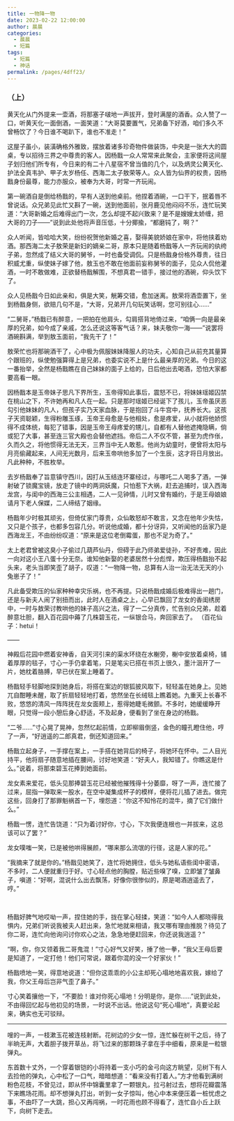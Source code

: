 ```yaml
---
title: 一物降一物
date: 2023-02-22 12:00:00
author: 晨晨
categories: 
  - 晨晨
  - 短篇
tags: 
  - 短篇
  - 神话
permalink: /pages/4dff23/
---
```


### （上）

黄天化从门外提来一壶酒，将那塞子啵地一声拔开，登时满屋的酒香。众人赞了一口，听黄天化一面倒酒，一面笑道：“大哥莫要置气，兄弟备下好酒，咱们多久不曾畅饮了？今日谁不喝趴下，谁也不准走！”<!-- more -->

这屋子虽小，装潢确格外雅致，摆放着诸多珍奇物件做装饰，中央是一张大大的圆桌，专以招待三界之中尊贵的客人。因杨戬一众人常常来此聚会，主家便将这间屋子划归他们所专有，今日来的有二十八星宿不曾当值的几个，以及炳灵公黄天化、 护法全真韦护、甲子太岁杨任、西海二太子敖荣等人。众人皆为仙界的权贵，因杨戬身份最尊，能力亦服众，被奉为大哥，时常一齐玩闹。

第一碗酒自是倒给杨戬的，早有人送到他桌前。他捏着酒碗，一口干下，抿着唇不曾说话。众兄弟见此忙又斟了一碗，送到他面前，张月鹿见他闷闷不乐，连忙玩笑道：“大哥新婚之后难得出门一次，怎么却提不起兴致来？是不是嫂嫂太娇缠，把大哥的刀子——”说到此处他将声音压低，十分揶揄，“都磨钝了，啊？”

众人听闻，皆哈哈大笑，纷纷祝贺他新婚之喜，娶得美貌娇娘在家中，将他挟着劝酒。那西海二太子敖荣是新妇的嫡亲二哥，原本只是随着杨戬等人一齐玩闹的纨绔子弟，忽然成了结义大哥的舅爷，一时也备受调侃。只是杨戬身份格外尊贵，往日积威尤重，纵使妹子嫁了他，敖玉也不敢在他面前妄称舅爷的面子，见众人侃他灌酒，一时不敢做难，正欲替杨戬解围，不想真君一错手，接过他的酒碗，仰头饮下了。

众人见杨戬今日如此亲和，俱是大笑，觥筹交错，愈加迷离。敖荣将酒壶置下，坐到杨戬身侧，欲赔几句不是，“大哥，兄弟开几句玩笑话啊，您可别往心……”

“二舅哥，”杨戬已有醉意，一把拍在他肩头，勾肩搭背地倚过来，“咱俩一向是最亲厚的兄弟，如今成了亲戚，怎么还说这等客气话？来，妹夫敬你一海——”说罢将酒碗斟满，举到敖玉面前，“我先干了！”

敖荣忙也将那碗酒干了，心中极为佩服妹妹降服人的功夫，心知自己从前充其量算个跟班的，纵使勉强算得上是兄弟，也委实说不上是什么最亲厚的兄弟。今日的这一番抬举，全然是杨戬瞧在自己妹妹的面子上给的，日后他出去喝酒，恐怕大家都要高看一眼。

因杨戬本是玉帝妹子思凡下界所生，玉帝得知此事后，震怒不已，将妹妹瑶姬囚禁在桃山之下，不许她再和凡人在一起。只是那时瑶姬已经诞下了孩儿，玉帝虽厌恶勾引他妹妹的凡人，但孩子实乃天家血脉，于是抱回了斗牛宫中，抚养长大。这孩子天资聪颖，生得粉雕玉琢，玉帝王母愈是与他相处，愈是疼爱，从小就将他娇惯得不成体统，每犯了错事，因是玉帝王母疼爱的甥儿，自都有人替他遮掩隐瞒，倘或犯了大事，甚至连三官大殿也会替他遮挡。帝后二人不仅不管，甚至为虎作伥，久而久之，将他惯得无法无天，三界当中无人敢惹。他尚为幼童时，便曾将太阳与月亮偷藏起来，人间无光数月，后来玉帝哄他多加了一个生辰，这才将日月放出。凡此种种，不胜枚举。

去岁杨戬奉了旨意镇守西川，因打从玉结连环寨经过，与哪吒二人喝多了酒，一弹射破了锁魔宝镜，放走了镜中的两洞妖魔，只怕惹下大祸，赶去追捕时，误入西海龙宫，与闺中的西海三公主相遇，二人一见钟情，儿时又曾有婚约，于是王母娘娘请月下老人保媒，二人缔结了姻缘。

杨戬年少时极其顽劣，但倚仗家门尊贵，众仙敢怒却不敢言，又念在他年少失怙，又只是个孩子，也都多包容几分。听说他成婚，都十分讶异，又听闻他的岳家乃是西海龙王，不由纷纷叹道：“原来是这位老倒霉蛋，那也不足为奇了。”

太上老君曾被这臭小子偷过几葫芦仙丹，但碍于此乃师弟爱徒孙，不好责难，因此一向对这小王八蛋十分无奈。谁知他新娶的老婆居然十分彪悍，欺压得杨戬抬不起头来，老头当即笑歪了胡子，叹道：“一物降一物，总算有人治一治无法无天的小兔崽子了！”

凡此备受欺压的仙家种种幸灾乐祸，也不再提。只说杨戬成婚后极难得出一趟门，还是与新夫人闹了别扭而出，此时人在酒桌之上，心早已飘回了龙女的香闺绣房中，一时与敖荣讨教哄他的妹子高兴之法，得了一二分真传，忙告别众兄弟，趁着醉意壮胆，翻入百花园中薅了几株碧玉花，一纵银合马，奔回家去了。
（百花仙子：hetui！

——

神殿后花园中燃着安神香，自天河引来的渠水环绕在水榭旁，榭中安放着桌椅，铺着厚厚的毯子，寸心一手仍拿着笔，只是笔尖已搭在书页上很久，墨汁洇开了一片，她枕着胳膊，早已伏在案上睡着了。

杨戬轻手轻脚地探到她身后，将搭在案边的银狐披风取下，轻轻盖在她身上。见她兀自酣睡未醒，取了折扇轻轻地打着，悠然坐在长绒毯上瞧着她。九重天上长春不败，悠悠的清风一阵阵抚在龙女面颊上，惹得她睫毛微颤。不多时，她缓缓睁开眼，只觉得一段小憩后身心舒适，不及起身，便看到了坐在身边的杨戬。

“二爷……”寸心晃了晃神，忽然忆起前情，立即柳眉倒竖，金色的瞳孔瞪住他，哼了一声，“好逍遥的二郎真君，倒还知道回来。”

杨戬立起身子，一手撑在案上，一手搭在她背后的椅子，将她环在怀中。二人目光持平，他将扇子随意地插在腰间，讨好地笑道：“好夫人，我知错了。你瞧这是什么。”说着，将那束碧玉花捧到她面前。

龙女素来爱花，低头见那捧碧玉花已经被他摧残得十分萎靡，呀了一声，连忙接了过来，屈指一弹取来一股水，在空中凝集成杯子的模样，便将花儿插了进去。做完这些，回身打了那罪魁祸首一下，埋怨道：“你这不知怜花的混牛，摘了它们做什么。”

杨戬一愣，连忙告饶道：“只为着讨好你，寸心，下次我便连根也一并拔来，这总该可以了罢？”

龙女噗嗤一笑，已是被他哄得展颜，“哪来那么流氓的行径，这是人家的花。”

“我摘来了就是你的。”杨戬见她笑了，连忙将她拥住，低头与她私语些闺中密语，不多时，二人便就重归于好。寸心轻点他的胸膛，贴近些嗅了嗅，立即皱了皱鼻子，嗔道：“好啊，混说什么出去飘荡，好像你很惨似的，原是喝酒逍遥去了，哼。”

</br>

杨戬好脾气地哎呦一声，捏住她的手，拢在掌心轻揉，笑道：“如今人人都晓得我惧内，兄弟们听说我被夫人赶出来，急忙地就来相请，我又哪有理由推脱？待见了你二哥，连忙向他询问讨你欢心之法，急急地便赶回来，你还说我逍遥？”

“啊，你，你又领着我二哥鬼混！”寸心好气又好笑，捶了他一拳，“我父王母后要是知道了，一定打他！他们可常说，跟着你混的没一个好家伙！”

杨戬喷地一笑，得意地说道：“但你这乖乖的小公主却死心塌地地喜欢我，嫁给了我，你父王母后岂非气歪了鼻子。”

寸心笑着攘他一下，“不要脸！谁对你死心塌地！分明是你，是你……”说到此处，不由得回忆起与他初见的场景，一时说不出话。他说这句“死心塌地”，真要论起来，确实也无可驳辩。

---

嗖的一声，一枝漱玉花被连枝射断。花树边的少女一惊，连忙躲在树干之后，待了半晌无声，大着胆子拨开草丛，将飞过来的那颗珠子拿在手中细看，原来是一粒银弹丸。

东首数十丈外，一个穿着银铠的小将持着一支小巧的金弓向这方眺望，见树下有人去捡他的弹丸，心中松了一口气，暗暗想道：“看来没有打着人。”方才他看到满树粉色花枝，不曾见过，即从怀中锦囊里拿了一颗银丸，拉弓射过去，想将花瓣震落下来瞧场花雨。却不想弹丸打出，听到一女子惊叫，他心中本来便压着一桩忧虑之事，不由吓了一大跳，担心又再闯祸，一时花雨也顾不得看了，连忙自小丘上跃下，向树下走去。
